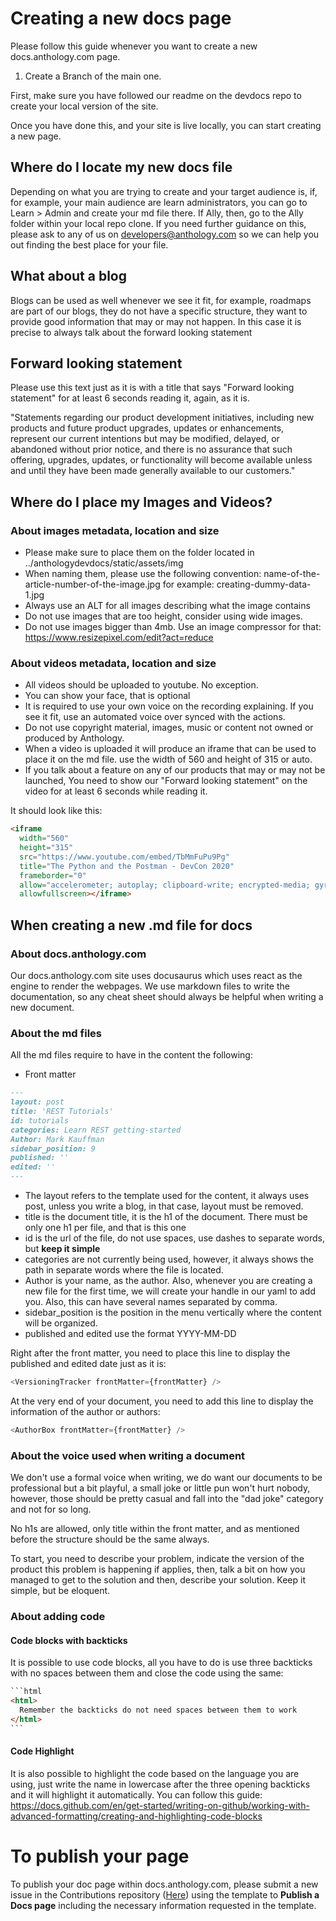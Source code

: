 # Creating a new docs page

Please follow this guide whenever you want to create a new docs.anthology.com page.

1. Create a Branch of the main one.

First, make sure you have followed our readme on the devdocs repo to create your local version of the site.

Once you have done this, and your site is live locally, you can start creating a new page.

## Where do I locate my new docs file

Depending on what you are trying to create and your target audience is, if, for example, your main audience are learn administrators, you can go to Learn > Admin and create your md file there. If Ally, then, go to the Ally folder within your local repo clone.
If you need further guidance on this, please ask to any of us on developers@anthology.com so we can help you out finding the best place for your file.

## What about a blog

Blogs can be used as well whenever we see it fit, for example, roadmaps are part of our blogs, they do not have a specific structure, they want to provide good information that may or may not happen. In this case it is precise to always talk about the forward looking statement

## Forward looking statement

Please use this text just as it is with a title that says "Forward looking statement" for at least 6 seconds reading it, again, as it is.

"Statements regarding our product development initiatives, including new products and future product upgrades, updates or enhancements, represent our current intentions but may be modified, delayed, or abandoned without prior notice, and there is no assurance that such offering, upgrades, updates, or functionality will become available unless and until they have been made generally available to our customers."

## Where do I place my Images and Videos?

### About images metadata, location and size

- Please make sure to place them on the folder located in ../anthologydevdocs/static/assets/img
- When naming them, please use the following convention: name-of-the-article-number-of-the-image.jpg for example: creating-dummy-data-1.jpg
- Always use an ALT for all images describing what the image contains
- Do not use images that are too height, consider using wide images.
- Do not use images bigger than 4mb. Use an image compressor for that: https://www.resizepixel.com/edit?act=reduce

### About videos metadata, location and size

- All videos should be uploaded to youtube. No exception.
- You can show your face, that is optional
- It is required to use your own voice on the recording explaining. If you see it fit, use an automated voice over synced with the actions.
- Do not use copyright material, images, music or content not owned or produced by Anthology.
- When a video is uploaded it will produce an iframe that can be used to place it on the md file. use the width of 560 and height of 315 or auto.
- If you talk about a feature on any of our products that may or may not be launched, You need to show our "Forward looking statement" on the video for at least 6 seconds while reading it.

It should look like this:

```html
<iframe
  width="560"
  height="315"
  src="https://www.youtube.com/embed/TbMmFuPu9Pg"
  title="The Python and the Postman - DevCon 2020"
  frameborder="0"
  allow="accelerometer; autoplay; clipboard-write; encrypted-media; gyroscope; picture-in-picture; fullscreen; web-share;"
  allowfullscreen></iframe>
```

## When creating a new .md file for docs

### About docs.anthology.com

Our docs.anthology.com site uses docusaurus which uses react as the engine to render the webpages. We use markdown files to write the documentation, so any cheat sheet should always be helpful when writing a new document.

### About the md files

All the md files require to have in the content the following:

- Front matter

```md
---
layout: post
title: 'REST Tutorials'
id: tutorials
categories: Learn REST getting-started
Author: Mark Kauffman
sidebar_position: 9
published: ''
edited: ''
---
```

- The layout refers to the template used for the content, it always uses post, unless you write a blog, in that case, layout must be removed.
- title is the document title, it is the h1 of the document. There must be only one h1 per file, and that is this one
- id is the url of the file, do not use spaces, use dashes to separate words, but **keep it simple**
- categories are not currently being used, however, it always shows the path in separate words where the file is located.
- Author is your name, as the author. Also, whenever you are creating a new file for the first time, we will create your handle in our yaml to add you. Also, this can have several names separated by comma.
- sidebar_position is the position in the menu vertically where the content will be organized.
- published and edited use the format YYYY-MM-DD

Right after the front matter, you need to place this line to display the published and edited date just as it is:

```javascript
<VersioningTracker frontMatter={frontMatter} />
```

At the very end of your document, you need to add this line to display the information of the author or authors:

```javascript
<AuthorBox frontMatter={frontMatter} />
```

### About the voice used when writing a document

We don't use a formal voice when writing, we do want our documents to be professional but a bit playful, a small joke or little pun won't hurt nobody, however, those should be pretty casual and fall into the "dad joke" category and not for so long.

No h1s are allowed, only title within the front matter, and as mentioned before the structure should be the same always.

To start, you need to describe your problem, indicate the version of the product this problem is happening if applies, then, talk a bit on how you managed to get to the solution and then, describe your solution. Keep it simple, but be eloquent.

### About adding code

#### Code blocks with backticks

It is possible to use code blocks, all you have to do is use three backticks with no spaces between them and close the code using the same:

````html
```html
<html>
  Remember the backticks do not need spaces between them to work
</html>
```
````

#### Code Highlight

It is also possible to highlight the code based on the language you are using, just write the name in lowercase after the three opening backticks and it will highlight it automatically. You can follow this guide: https://docs.github.com/en/get-started/writing-on-github/working-with-advanced-formatting/creating-and-highlighting-code-blocks

# To publish your page

To publish your doc page within docs.anthology.com, please submit a new issue in the Contributions repository ([Here](https://github.com/anthology-inc/community-contribution/issues/new/choose)) using the template to **Publish a Docs page** including the necessary information requested in the template.
